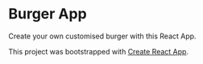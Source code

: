 # Burger App

Create your own customised burger with this React App.

This project was bootstrapped with [Create React App](https://github.com/facebookincubator/create-react-app).
